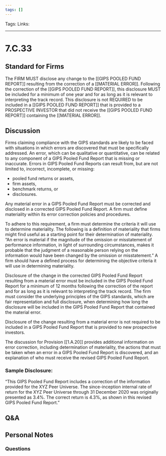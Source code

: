 ```yaml
---
tags: []
---
```

Tags:
Links: 
___
# 7.C.33
## Standard for Firms
The FIRM MUST disclose any change to the [[GIPS POOLED FUND REPORT]] resulting from the correction of a [[MATERIAL ERROR]]. Following the correction of the [[GIPS POOLED FUND REPORT]], this disclosure MUST be included for a minimum of one year and for as long as it is relevant to interpreting the track record. This disclosure is not REQUIRED to be included in a [[GIPS POOLED FUND REPORT]] that is provided to a PROSPECTIVE INVESTOR that did not receive the [[GIPS POOLED FUND REPORT]] containing the [[MATERIAL ERROR]].
## Discussion
Firms claiming compliance with the GIPS standards are likely to be faced with situations in which errors are discovered that must be specifically addressed. An error, which can be qualitative or quantitative, can be related to any component of a GIPS Pooled Fund Report that is missing or inaccurate. Errors in GIPS Pooled Fund Reports can result from, but are not limited to, incorrect, incomplete, or missing:
- pooled fund returns or assets,
- firm assets,
- benchmark returns, or
- disclosures.

Any material error in a GIPS Pooled Fund Report must be corrected and disclosed in a corrected GIPS Pooled Fund Report. A firm must define materiality within its error correction policies and procedures.

To adhere to this requirement, a firm must determine the criteria it will use to determine materiality. The following is a definition of materiality that firms might find useful as a starting point for their determination of materiality. “An error is material if the magnitude of the omission or misstatement of performance information, in light of surrounding circumstances, makes it probable that the judgment of a reasonable person relying on the information would have been changed by the omission or misstatement.” A firm should have a defined process for determining the objective criteria it will use in determining materiality.

Disclosure of the change in the corrected GIPS Pooled Fund Report resulting from a material error must be included in the GIPS Pooled Fund Report for a minimum of 12 months following the correction of the report and for as long as it is relevant to interpreting the track record. The firm must consider the underlying principles of the GIPS standards, which are fair representation and full disclosure, when determining how long the disclosure will be included in the GIPS Pooled Fund Report that contained the material error.

Disclosure of the change resulting from a material error is not required to be included in a GIPS Pooled Fund Report that is provided to new prospective investors.

The discussion for Provision [[1.A.20]] provides additional information on error correction, including determination of materiality, the actions that must be taken when an error in a GIPS Pooled Fund Report is discovered, and an explanation of who must receive the revised GIPS Pooled Fund Report.
### Sample Disclosure:
“This GIPS Pooled Fund Report includes a correction of the information provided for the XYZ Peer Universe. The since-inception internal rate of return for the XYZ Peer Universe through 31 December 2020 was originally presented as 3.4%. The correct return is 4.3%, as shown in this revised GIPS Pooled Fund Report.”
## Q&A

## Personal Notes

### Questions